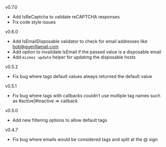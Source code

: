 
v0.7.0

- Add IsReCaptcha to validate reCAPTCHA responses
- Fix code style issues

v0.6.0

- Add IsEmailDisposable validator to check for email addresses like bob@guerillamail.com
- Add option to invalidate IsEmail if the passed value is a disposable email
- Add `mizmoz update` helper for updating the disposable hosts  

v0.5.2

- Fix bug where tags default values always returned the default value

v0.5.1

- Fix bug where tags with callbacks couldn’t use multiple tag names such as #active|#inactive => callback

v0.5.0

- Add new filtering options to allow default tags

v0.4.7

- Fix bug where emails would be considered tags and split at the @ sign